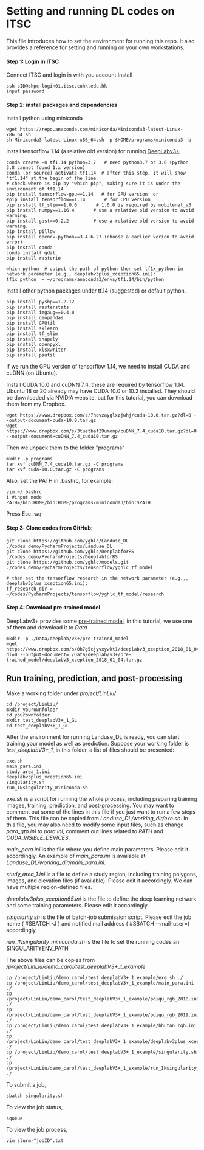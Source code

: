 # Setting and running DL codes on ITSC


This file introduces how to set the environment for running this repo.
It also provides a reference for setting and running on your own workstations.

#### Step 1: Login in ITSC

Connect ITSC and login in with you account Install 

    ssh sID@chpc-login01.itsc.cuhk.edu.hk
    input password
    
#### Step 2: install packages and dependencies

Install python using miniconda 

    wget https://repo.anaconda.com/miniconda/Miniconda3-latest-Linux-x86_64.sh
    sh Miniconda3-latest-Linux-x86_64.sh -p $HOME/programs/miniconda3 -b

Install tensorflow 1.14 (a relative old version) for running [DeepLabv3+](https://github.com/tensorflow/models/tree/master/research/deeplab)
    
    conda create -n tf1.14 python=3.7   # need python3.7 or 3.6 (python 3.8 cannot found 1.x version)
    conda (or source) activate tf1.14  # after this step, it will show "tf1.14" at the begin of the line
    # check where is pip by "which pip", making sure it is under the environment of tf1.14
    pip install tensorflow-gpu==1.14   # for GPU version  or 
    #pip install tensorflow==1.14       # for CPU version
    pip install tf_slim==1.0.0       # 1.0.0 is required by mobilenet_v3
    pip install numpy==1.16.4       # use a relative old version to avoid warning.
    pip install gast==0.2.2         # use a relative old version to avoid warning.
    pip install pillow
    pip install opencv-python==3.4.6.27 (choose a earlier verion to avoid error)
    pip install conda
    conda install gdal
    pip install rasterio
    
    which python  # output the path of python then set tf1x_python in network parameter (e.g., deeplabv3plus_xception65.ini):
    tf1x_python  = ~/programs/anaconda3/envs/tf1.14/bin/python 

Install other python packages under tf.14 (suggested) or default python. <!-- The installation will run inside 
the container, so we need to submit a job for running singularity. -->
    
    pip install pyshp==1.2.12
    pip install rasterstats
    pip install imgaug==0.4.0
    pip install geopandas
    pip install GPUtil
    pip install sklearn
    pip install tf_slim
    pip install shapely
    pip install openpyxl
    pip install xlsxwriter
    pip install psutil


If we run the GPU version of tensorflow 1.14, we need to install CUDA and cuDNN (on Ubuntu). 

Install CUDA 10.0 and cuDNN 7.4, these are required by tensorflow 1.14. \
Ubuntu 18 or 20 already may have CUDA 10.0 or 10.2 installed.
They should be downloaded via NVIDIA website, but for this tutorial, you can download them
from my Dropbox. 
    
    wget https://www.dropbox.com/s/7hovzayglxzjwhj/cuda-10.0.tar.gz?dl=0 --output-document=cuda-10.0.tar.gz
    wget https://www.dropbox.com/s/3tuetbaf29umonp/cuDNN_7.4_cuda10.tar.gz?dl=0  --output-document=cuDNN_7.4_cuda10.tar.gz
Then we unpack them to the folder "programs"
 
    mkdir -p programs
    tar xvf cuDNN_7.4_cuda10.tar.gz -C programs
    tar xvf cuda-10.0.tar.gz -C programs

Also, set the PATH in .bashrc, for example:

    vim ~/.bashrc
    i #input mode
    PATH=/bin:HOME/bin:HOME/programs/miniconda3/bin:$PATH
    
Press Esc
    :wq

#### Step 3: Clone codes from GitHub:

    git clone https://github.com/yghlc/Landuse_DL ./codes_demo/PycharmProjects/Landuse_DL
    git clone https://github.com/yghlc/DeeplabforRS ./codes_demo/PycharmProjects/DeeplabforRS
    git clone https://github.com/yghlc/models.git ./codes_demo/PycharmProjects/tensorflow/yghlc_tf_model
    
    # then set the tensorflow research in the network parameter (e.g.,, deeplabv3plus_xception65.ini):
    tf_research_dir = ~/codes/PycharmProjects/tensorflow/yghlc_tf_model/research
    

#### Step 4: Download pre-trained model

DeepLabv3+ provides some [pre-trained model](https://github.com/tensorflow/models/blob/master/research/deeplab/g3doc/model_zoo.md), 
in this tutorial, we use one of them and download it to *Data*

    mkdir -p ./Data/deeplab/v3+/pre-trained_model
    wget https://www.dropbox.com/s/0h7g5cjyvxywkt1/deeplabv3_xception_2018_01_04.tar.gz?dl=0 --output-document=./Data/deeplab/v3+/pre-trained_model/deeplabv3_xception_2018_01_04.tar.gz

## Run training, prediction, and post-processing

Make a working folder under *project/LinLiu/*

    cd /project/LinLiu/
    mkdir yourownfolder
    cd yourownfolder
    mkdir test_deeplabV3+_1_GL
    cd test_deeplabV3+_1_GL
    
After the environment for running Landuse_DL is ready, you can start training your model as well as prediction. 
Suppose your working folder is *test_deeplabV3+_1*, in this folder, a list of files should be presented:
    
    exe.sh
    main_para.ini
    study_area_1.ini
    deeplabv3plus_xception65.ini
    singularity.sh
    run_INsingularity_miniconda.sh

*exe.sh* is a script for running the whole process, including preparing training images, 
training, prediction, and post-processing. You may want to comment out some of the lines in this file 
if you just want to run a few steps of them. This file can be copied from *Landuse_DL/working_dir/exe.sh*.
In this file, you may also need to modify some input files, such as change *para_qtp.ini* to *para.ini*, 
comment out lines related to *PATH* and *CUDA_VISIBLE_DEVICES*. <!--, and the value of *gpu_num*. -->


*main_para.ini* is the file where you define main parameters. Please edit it accordingly. 
An example of *main_para.ini* is available at *Landuse_DL/working_dir/main_para.ini*.

*study_area_1.ini* is a file to define a study region, including training polygons, images, 
and elevation files (if available). Please edit it accordingly. We can have multiple region-defined files. 

*deeplabv3plus_xception65.ini* is the file to define the deep learning network and some training parameters. 
Please edit it accordingly.

*singularity.sh* is the file of batch-job submission script.
Please edit the job name ( #SBATCH -J ) and notified mail address ( #SBATCH --mail-user=) accordingly

*run_INsingularity_miniconda.sh* is the file to set the running codes an SINGULARITYENV_PATH 

The above files can be copies from */project/LinLiu/demo_carol/test_deeplabV3+_1_example* 

    cp /project/LinLiu/demo_carol/test_deeplabV3+_1_example/exe.sh ./
    cp /project/LinLiu/demo_carol/test_deeplabV3+_1_example/main_para.ini ./
    cp /project/LinLiu/demo_carol/test_deeplabV3+_1_example/poiqu_rgb_2018.ini ./
    cp /project/LinLiu/demo_carol/test_deeplabV3+_1_example/poiqu_rgb_2019.ini ./
    cp /project/LinLiu/demo_carol/test_deeplabV3+_1_example/bhutan_rgb.ini ./
    cp /project/LinLiu/demo_carol/test_deeplabV3+_1_example/deeplabv3plus_xception65.ini ./
    cp /project/LinLiu/demo_carol/test_deeplabV3+_1_example/singularity.sh ./
    cp /project/LinLiu/demo_carol/test_deeplabV3+_1_example/run_INsingularity_miniconda.sh ./



To submit a job,

    sbatch singularity.sh

To view the job status,

    squeue
    
To view the job process,

    vim slurm-"jobID".txt







